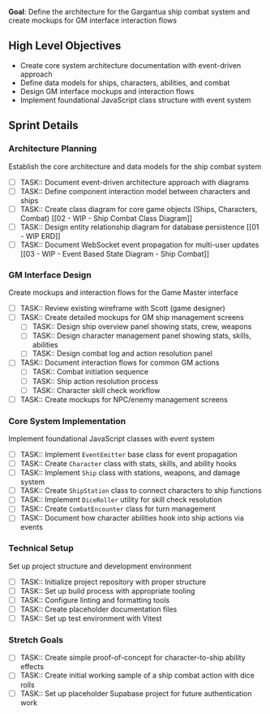 **Goal**: Define the architecture for the Gargantua ship combat system and create mockups for GM interface interaction flows

## High Level Objectives

- Create core system architecture documentation with event-driven approach
- Define data models for ships, characters, abilities, and combat
- Design GM interface mockups and interaction flows
- Implement foundational JavaScript class structure with event system

## Sprint Details

### Architecture Planning

Establish the core architecture and data models for the ship combat system

- [ ] TASK:: Document event-driven architecture approach with diagrams
- [ ] TASK:: Define component interaction model between characters and ships
- [ ] TASK:: Create class diagram for core game objects (Ships, Characters, Combat) [[02 - WIP - Ship Combat Class Diagram]]
- [ ] TASK:: Design entity relationship diagram for database persistence [[01 - WIP ERD]]
- [ ] TASK:: Document WebSocket event propagation for multi-user updates [[03 - WIP - Event Based State Diagram - Ship Combat]]

### GM Interface Design

Create mockups and interaction flows for the Game Master interface

- [ ] TASK:: Review existing wireframe with Scott (game designer) 
- [ ] TASK:: Create detailed mockups for GM ship management screens
    - [ ] TASK:: Design ship overview panel showing stats, crew, weapons
    - [ ] TASK:: Design character management panel showing stats, skills, abilities
    - [ ] TASK:: Design combat log and action resolution panel
- [ ] TASK:: Document interaction flows for common GM actions
    - [ ] TASK:: Combat initiation sequence
    - [ ] TASK:: Ship action resolution process
    - [ ] TASK:: Character skill check workflow
- [ ] TASK:: Create mockups for NPC/enemy management screens

### Core System Implementation

Implement foundational JavaScript classes with event system

- [ ] TASK:: Implement `EventEmitter` base class for event propagation
- [ ] TASK:: Create `Character` class with stats, skills, and ability hooks
- [ ] TASK:: Implement `Ship` class with stations, weapons, and damage system
- [ ] TASK:: Create `ShipStation` class to connect characters to ship functions
- [ ] TASK:: Implement `DiceRoller` utility for skill check resolution
- [ ] TASK:: Create `CombatEncounter` class for turn management
- [ ] TASK:: Document how character abilities hook into ship actions via events

### Technical Setup

Set up project structure and development environment

- [ ] TASK:: Initialize project repository with proper structure
- [ ] TASK:: Set up build process with appropriate tooling
- [ ] TASK:: Configure linting and formatting tools
- [ ] TASK:: Create placeholder documentation files
- [ ] TASK:: Set up test environment with Vitest

### Stretch Goals

- [ ] TASK:: Create simple proof-of-concept for character-to-ship ability effects
- [ ] TASK:: Create initial working sample of a ship combat action with dice rolls
- [ ] TASK:: Set up placeholder Supabase project for future authentication work